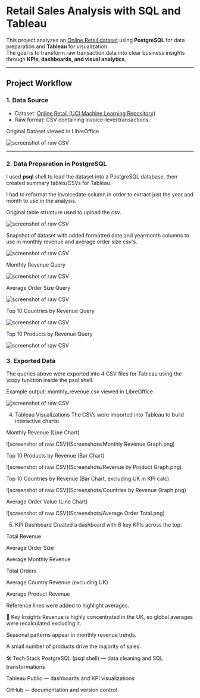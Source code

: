 # Retail Sales Analysis with SQL and Tableau

This project analyzes an [Online Retail dataset](https://archive.ics.uci.edu/ml/datasets/online+retail) using **PostgreSQL** for data preparation and **Tableau** for visualization.  
The goal is to transform raw transaction data into clear business insights through **KPIs, dashboards, and visual analytics**.

---

## Project Workflow

### 1. Data Source
- Dataset: [Online Retail (UCI Machine Learning Repository)](https://archive.ics.uci.edu/ml/datasets/online+retail)  
- Raw format: CSV containing invoice-level transactions.  

Original Dataset viewed in LibreOffice
  
![screenshot of raw CSV](Screenshots/original_data_libre_office.png)

---

### 2. Data Preparation in PostgreSQL
I used **psql** shell to load the dataset into a PostgreSQL database, then created summary tables/CSVs for Tableau.

I had to reformat the invoicedate column in order to extract just the year and month to use in the analysis.

Original table structure used to upload the csv.

![screenshot of raw CSV](Screenshots/psql_original_table.png)

Snapshot of dataset with added formatted date and yearmonth columns to use in monthly revenue and average order size csv's.

![screenshot of raw CSV](Screenshots/psql_table_with_timestamp_and_yearmonth.png)

Monthly Revenue Query

![screenshot of raw CSV](Screenshots/psql_revenue_by_month.png)

Average Order Size Query
  
![screenshot of raw CSV](Screenshots/psql_average_order_size.png)

Top 10 Countries by Revenue Query
  
![screenshot of raw CSV](Screenshots/psql_country_by_revenue.png)

Top 10 Products by Revenue Query
  
![screenshot of raw CSV](Screenshots/psql_product_by_revenue.png)

### 3. Exported Data
The queries above were exported into 4 CSV files for Tableau using the \copy function inside the psql shell.

Example output:  monthly_revenue.csv viewed in LibreOffice

![screenshot of raw CSV](Screenshots/monthly_revenue.png)

4. Tableau Visualizations
The CSVs were imported into Tableau to build interactive charts:

Monthly Revenue (Line Chart)

![screenshot of raw CSV](Screenshots/Monthly Revenue Graph.png)

Top 10 Products by Revenue (Bar Chart)

![screenshot of raw CSV](Screenshots/Revenue by Product Graph.png)

Top 10 Countries by Revenue (Bar Chart, excluding UK in KPI calc)

![screenshot of raw CSV](Screenshots/Countries by Revenue Graph.png)

Average Order Value (Line Chart)

![screenshot of raw CSV](Screenshots/Average Order Total.png)


5. KPI Dashboard
Created a dashboard with 6 key KPIs across the top:

Total Revenue

Average Order Size

Average Monthly Revenue

Total Orders

Average Country Revenue (excluding UK)

Average Product Revenue

Reference lines were added to highlight averages.


🚀 Key Insights
Revenue is highly concentrated in the UK, so global averages were recalculated excluding it.

Seasonal patterns appear in monthly revenue trends.

A small number of products drive the majority of sales.

🛠️ Tech Stack
PostgreSQL (psql shell) — data cleaning and SQL transformations

Tableau Public — dashboards and KPI visualizations

GitHub — documentation and version control

